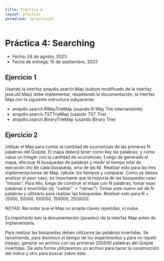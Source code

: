 ```yaml
---
title: Práctica 4
layout: practice
permalink: /practice/4
---
```


# Práctica 4: Searching

* Fecha: 24 de agosto, 2023
* Fecha de entrega: 15 de septiembre, 2023

## Ejercicio 1

Usando la interfaz anaydis.search.Map (subset modificado de la interfaz java.util.Map) debe implementar, respetando la documentación, la interfaz Map con la siguiente estructura subyacente:

- anaydis.search.RWayTrieMap (usando R-Way Trie internamente)
- anaydis.search.TSTTrieMap (usando TST Trie)
- anaydis.search.BinaryTrieMap (usando Binary Trie)

## Ejercicio 2

Utilizar el Map para contar la cantidad de ocurrencias de las primeras N palabras del Quijote.
El mapa deberá tener como key las palabras, y como value un Integer con la cantidad de ocurrencias.
Luego de generado el mapa, efectuar N búsquedas de palabras y medir el tiempo total de ejecución (no de cada búsqueda, sino de las N).
Realizar esto para las tres implementaciones de Map, tabular los tiempos y comparar.
Como se desea analizar el peor caso, es importante que la mayoría de las búsquedas sean “misses”. Para ello, luego de construir el mapa con N palabras, tomar esas palabras e invertirlas (ej: “cantar” -> “ratnac”). Tomar este nuevo set de N palabras y utilizarlo para realizar las búsquedas.
Realizar esto para N = {5000, 50000, 100000, 150000, 200000}.

NOTAS:
Recordar que el Map no acepta claves repetidas, ni nulas.

Es importante leer la documentación (javadoc) de la interfaz Map antes de implementarla.

Para realizar las búsquedas deben utilizarse las palabras invertidas. Se recomienda, para disminuir el tiempo de los experimentos y para no repetir trabajo, generar un archivo con las primeras 200000 palabras del Quijote invertidas. De esta forma utilizaremos un archivo para hacer la construcción del índice y otro para buscar sobre éste.
